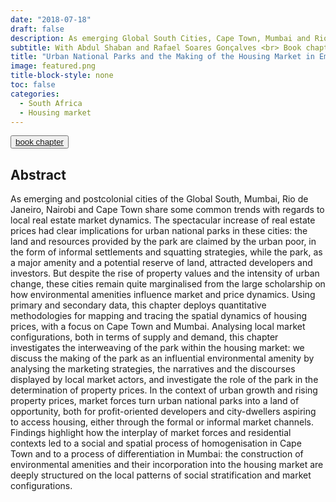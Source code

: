 ```yaml
---
date: "2018-07-18"
draft: false
description: As emerging Global South Cities, Cape Town, Mumbai and Rio de Janeiro have experienced the a spectacular increase of housing prices, turning land around urban national parks into places of exclusiveness and opportunities. This chapter is the outcome of my participation in the research project "Urban National Parks in Emerging Countries" led by Professor Frédéric Landy (University of Paris Nanterre). 
subtitle: With Abdul Shaban and Rafael Soares Gonçalves <br> Book chapter
title: "Urban National Parks and the Making of the Housing Market in Emerging Cities: Places of Exclusiveness, Land of Opportunities"
image: featured.png
title-block-style: none
toc: false
categories: 
  - South Africa
  - Housing market
---
```


<button type="button" class="btn btn-outline-success"><a href="https://doi.org/10.1080/10511482.2019.1684335">book chapter</a></button>



## Abstract

As emerging and postcolonial cities of the Global South, Mumbai, Rio de Janeiro, Nairobi and Cape Town share some common trends with regards to local real estate market dynamics. The spectacular increase of real estate prices had clear implications for urban national parks in these cities: the land and resources provided by the park are claimed by the urban poor, in the form of informal settlements and squatting strategies, while the park, as a major amenity and a potential reserve of land, attracted developers and investors. But despite the rise of property values and the intensity of urban change, these cities remain quite marginalised from the large scholarship on how environmental amenities influence market and price dynamics. Using primary and secondary data, this chapter deploys quantitative methodologies for mapping and tracing the spatial dynamics of housing prices, with a focus on Cape Town and Mumbai. Analysing local market configurations, both in terms of supply and demand, this chapter investigates the interweaving of the park within the housing market: we discuss the making of the park as an influential environmental amenity by analysing the marketing strategies, the narratives and the discourses displayed by local market actors, and investigate the role of the park in the determination of property prices. In the context of urban growth and rising property prices, market forces turn urban national parks into a land of opportunity, both for profit-oriented developers and city-dwellers aspiring to access housing, either through the formal or informal market channels. Findings highlight how the interplay of market forces and residential contexts led to a social and spatial process of homogenisation in Cape Town and to a process of differentiation in Mumbai: the construction of environmental amenities and their incorporation into the housing market are deeply structured on the local patterns of social stratification and market configurations.



